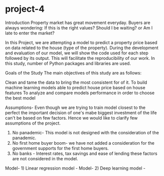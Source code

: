 # project-4
Introduction
Property market has great movement everyday. Buyers are always wondering:
 If this is the right values? 
 Should I be waiting? or 
 Am I late to enter the market?

 In this Project, we are attempting a model  to predict a property price based on data related to the house (type of the property). 
 During the development and evaluation of our model, we will show the code used for each step followed by its output. This will facilitate the reproducibility of our work. 
 In this study, number of Python packages and libraries are used.

Goals of the Study
The main objectives of this study are as follows:

Clean and tame the data to bring the most consistent for of it.
To build machine learning models able to predict house price based on house features
To analyze and compare models performance in order to choose the best model

Assumptions- Even though we are trying to train model closest to the perfect the important decision of one's mabe biggest investment of the life can't be based on few factors. Hence we would like to clarify few assumptions of the project.

1) No panademic- This model is not designed with the consideration of the panademic. 
2) No first home buyer boom- we have not added a consideration for the government supports for the first home buyers.
3) No banks - Interest rates, tax savings and ease of lending these factors are not considered in the model.

Model- 1) Linear regression model -
Model- 2) Deep learning model - 